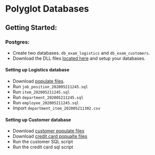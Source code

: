 # Polyglot Databases

## Getting Started:

### Postgres:

-   Create two databases. `db_exam_logistics` and `db_exam_customers`.
-   Download the DLL files [located here](https://github.com/DBois/db_exam_commerce/tree/master/postgres) and setup your databases.

#### Setting up Logistics database

-   Download [populate files](https://mega.nz/file/q9xTWTqa#JVxRX6DwRztT3FtTDzIUjy8eep7rMpiEiYl2ZPqxXn4).
-   Run `job_position_202005211245.sql`
-   Run `item_202005211245.sql`
-   Run `department_202005211245.sql`
-   Run `employee_202005211245.sql`
-   Import `department_item_202005211302.csv`

#### Setting up Customer database

-   Download [customer populate files](https://mega.nz/file/zsxBEA4J#_-argVBdIFbTbTOBVZVI9ZP1JTHcriCKWDAiSKtJZlo)
-   Download [credit card popualte files](https://mega.nz/file/qkoDwSqC#aVE4tczFr53CQDPY0MSvTZiF0KeEMBowrh8PLrEe5gI)
-   Run the customer SQL script
-   Run the credit card sql script
